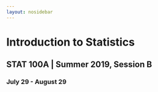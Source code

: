 ```yaml
---
layout: nosidebar
---
```


# Introduction to Statistics
## STAT 100A | Summer 2019, Session B
### July 29 - August 29
